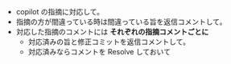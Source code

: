 - copilot の指摘に対応して。
- 指摘の方が間違っている時は間違っている旨を返信コメントして。
- 対応した指摘のコメントには **それぞれの指摘コメントごとに**
    - 対応済みの旨と修正コミットを返信コメントして。
    - 対応済みならコメントを Resolve しておいて
